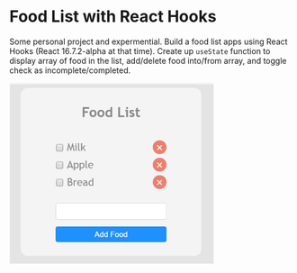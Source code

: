 # Food List with React Hooks
Some personal project and expermential. Build a food list apps using React Hooks (React 16.7.2-alpha at that time). Create up `useState` function to display array of food in the list, add/delete food into/from array, and toggle check as incomplete/completed.

![FoodList](FoodList-s.JPG)


